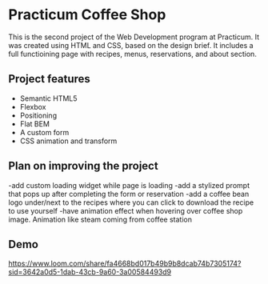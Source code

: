 # Practicum Coffee Shop

This is the second project of the Web Development program at Practicum. It was created using HTML and CSS, based on the design brief. It includes a full functioining page with recipes, menus, reservations, and about section. 

## Project features

- Semantic HTML5
- Flexbox
- Positioning
- Flat BEM
- A custom form
- CSS animation and transform

## Plan on improving the project

-add custom loading widget while page is loading 
-add a stylized prompt that pops up after completing the form or reservation
-add a coffee bean logo under/next to the recipes where you can click to download the recipe to use yourself
-have animation effect when hovering over coffee shop image. Animation like steam coming from coffee station

## Demo
https://www.loom.com/share/fa4668bd017b49b9b8dcab74b7305174?sid=3642a0d5-1dab-43cb-9a60-3a00584493d9

